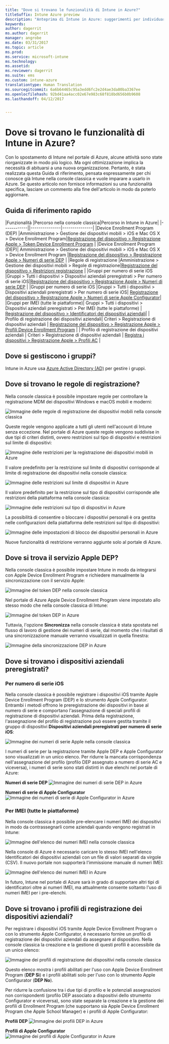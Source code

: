 ```yaml
---
title: "Dove si trovano le funzionalità di Intune in Azure?"
titleSuffix: Intune Azure preview
description: "Anteprima di Intune in Azure: suggerimenti per individuare le funzionalità di Intune nella console di Azure."
keywords: 
author: dagerrit
ms.author: dagerrit
manager: angrobe
ms.date: 03/31/2017
ms.topic: article
ms.prod: 
ms.service: microsoft-intune
ms.technology: 
ms.assetid: 
ms.reviewer: dagerrit
ms.suite: ems
ms.custom: intune-azure
translationtype: Human Translation
ms.sourcegitcommit: 6a6b64465c95a3edd6fc2e2d4ae3da80ba3367ee
ms.openlocfilehash: 92bd41aa4acc02e67e983c68f818bd656b0b9608
ms.lasthandoff: 04/12/2017


---
```

# <a name="where-did-my-intune-feature-go-in-azure"></a>Dove si trovano le funzionalità di Intune in Azure?
Con lo spostamento di Intune nel portale di Azure, alcune attività sono state riorganizzate in modo più logico. Ma ogni ottimizzazione implica la necessità di abituarsi a una nuova organizzazione. Pertanto, è stata realizzata questa Guida di riferimento, pensata espressamente per chi conosce già Intune nella console classica e vuole imparare a usarlo in Azure. Se questo articolo non fornisce informazioni su una funzionalità specifica, lasciare un commento alla fine dell'articolo in modo da poterlo aggiornare.
## <a name="quick-reference-guide"></a>Guida di riferimento rapido
|Funzionalità |Percorso nella console classica|Percorso in Intune in Azure| |------------||---------------|---------------|
|Device Enrollment Program (DEP) |Amministrazione > Gestione dei dispositivi mobili > iOS e Mac OS X > Device Enrollment Program|[Registrazione del dispositivo > Registrazione Apple > Token Device Enrollment Program](#where-did-apple-dep-go) |
|Device Enrollment Program (DEP)| Amministrazione > Gestione dei dispositivi mobili > iOS e Mac OS X > Device Enrollment Program |[Registrazione del dispositivo > Registrazione Apple > Numeri di serie DEP](#where-did-apple-dep-go) |
|Regole di registrazione |Amministrazione > Gestione dei dispositivi mobili > Regole di registrazione|[Registrazione del dispositivo > Restrizioni registrazione](#where-did-enrollment-rules-go) |
|Gruppi per numero di serie iOS |Gruppi > Tutti i dispositivi > Dispositivi aziendali preregistrati > Per numero di serie iOS|[Registrazione del dispositivo > Registrazione Apple > Numeri di serie DEP](#where-did-corporate-pre-enrolled-devices-go) |
|Gruppi per numero di serie iOS |Gruppi > Tutti i dispositivi > Dispositivi aziendali preregistrati > Per numero di serie iOS| [Registrazione del dispositivo > Registrazione Apple > Numeri di serie Apple Configurator](#where-did-corporate-pre-enrolled-devices-go)|
|Gruppi per IMEI (tutte le piattaforme)| Gruppi > Tutti i dispositivi > Dispositivi aziendali preregistrati > Per IMEI (tutte le piattaforme) | [Registrazione del dispositivo > Identificatori dei dispositivi aziendali](#by-imei-all-platforms)|
| Profilo di registrazione dei dispositivi aziendali| Criteri > Registrazione di dispositivi aziendali | [Registrazione del dispositivo > Registrazione Apple > Profili Device Enrollment Program](#where-did-corporate-pre-enrolled-devices-go) |
| Profilo di registrazione dei dispositivi aziendali | Criteri > Registrazione di dispositivi aziendali | [Registra i dispositivi > Registrazione Apple > Profili AC](#where-did-corporate-pre-enrolled-devices-go) |


## <a name="where-do-i-manage-groups"></a>Dove si gestiscono i gruppi?
Intune in Azure usa [Azure Active Directory (AD)](https://docs.microsoft.com/azure/active-directory/active-directory-groups-create-azure-portal) per gestire i gruppi.

## <a name="where-did-enrollment-rules-go"></a>Dove si trovano le regole di registrazione?
Nella console classica è possibile impostare regole per controllare la registrazione MDM dei dispositivi Windows e macOS mobili e moderni:

![Immagine delle regole di registrazione dei dispositivi mobili nella console classica](./media/ui-changes/01-classic-rules.png)

Queste regole vengono applicate a tutti gli utenti nell'account di Intune senza eccezione. Nel portale di Azure queste regole vengono suddivise in due tipi di criteri distinti, ovvero restrizioni sul tipo di dispositivi e restrizioni sul limite di dispositivi:

![Immagine delle restrizioni per la registrazione dei dispositivi mobili in Azure](./media/ui-changes/02-azure-enroll-restrictions.png)

Il valore predefinito per la restrizione sul limite di dispositivi corrisponde al limite di registrazione dei dispositivi nella console classica:

![Immagine delle restrizioni sul limite di dispositivi in Azure](./media/ui-changes/03-azure-device-limit.png)

Il valore predefinito per la restrizione sul tipo di dispositivi corrisponde alle restrizioni della piattaforma nella console classica:

![Immagine delle restrizioni sul tipo di dispositivi in Azure](./media/ui-changes/04-azure-platform-restrictions.png)

La possibilità di consentire o bloccare i dispositivi personali è ora gestita nelle configurazioni della piattaforma delle restrizioni sul tipo di dispositivi:

![Immagine delle impostazioni di blocco dei dispositivi personali in Azure](./media/ui-changes/05-azure-personal-block.png)

Nuove funzionalità di restrizione verranno aggiunte solo al portale di Azure.

## <a name="where-did-apple-dep-go"></a>Dove si trova il servizio Apple DEP?
Nella console classica è possibile impostare Intune in modo da integrarsi con Apple Device Enrollment Program e richiedere manualmente la sincronizzazione con il servizio Apple:

![Immagine del token DEP nella console classica](./media/ui-changes/06-classic-dep-token.png)

Nel portale di Azure Apple Device Enrollment Program viene impostato allo stesso modo che nella console classica di Intune:

![Immagine del token DEP in Azure](./media/ui-changes/07-azure-dep-token.png)

Tuttavia, l'opzione **Sincronizza** nella console classica è stata spostata nel flusso di lavoro di gestione dei numeri di serie, dal momento che i risultati di una sincronizzazione manuale verranno visualizzati in quella finestra:

![Immagine della sincronizzazione DEP in Azure](./media/ui-changes/08-azure-dep-sync.png)

## <a name="where-did-corporate-pre-enrolled-devices-go"></a>Dove si trovano i dispositivi aziendali preregistrati?
### <a name="by-ios-serial-number"></a>Per numero di serie iOS
Nella console classica è possibile registrare i dispositivi iOS tramite Apple Device Enrollment Program (DEP) e lo strumento Apple Configurator. Entrambi i metodi offrono le preregistrazione dei dispositivi in base al numero di serie e comportano l'assegnazione di speciali profili di registrazione di dispositivi aziendali. Prima della registrazione, l'assegnazione del profilo di registrazione può essere gestita tramite il gruppo di dispositivi **Dispositivi aziendali preregistrati per numero di serie iOS**:

![Immagine dei numeri di serie Apple nella console classica](./media/ui-changes/09-classic-apple-serials.png)

I numeri di serie per la registrazione tramite Apple DEP e Apple Configurator sono visualizzati in un unico elenco. Per ridurre la mancata corrispondenza nell'assegnazione del profilo (profilo DEP assegnato a numero di serie AC e viceversa), i numeri di serie sono stati distinti in due elenchi nel portale di Azure:

**Numeri di serie DEP**
![Immagine dei numeri di serie DEP in Azure](./media/ui-changes/10-azure-dep-serials.png)

**Numeri di serie di Apple Configurator**
![Immagine dei numeri di serie di Apple Configurator in Azure](./media/ui-changes/11-azure-ac-serials.png)

### <a name="by-imei-all-platforms"></a>Per IMEI (tutte le piattaforme)

Nella console classica è possibile pre-elencare i numeri IMEI dei dispositivi in modo da contrassegnarli come aziendali quando vengono registrati in Intune:

![Immagine dell'elenco dei numeri IMEI nella console classica](./media/ui-changes/12-classic-corp-imei.png)

Nella console di Azure è necessario caricare lo stesso IMEI nell'elenco Identificatori dei dispositivi aziendali con un file di valori separati da virgole (CSV). Il nuovo portale non supporterà l'immissione manuale di numeri IMEI:

![Immagine dell'elenco dei numeri IMEI in Azure](./media/ui-changes/13-azure-corp-imei.png)

In futuro, Intune nel portale di Azure sarà in grado di supportare altri tipi di identificatori oltre ai numeri IMEI, ma attualmente consente soltanto l'uso di numeri IMEI per i pre-elenchi.

## <a name="where-did-corporate-device-enrollment-profiles-go"></a>Dove si trovano i profili di registrazione dei dispositivi aziendali?
Per registrare i dispositivi iOS tramite Apple Device Enrollment Program o con lo strumento Apple Configurator, è necessario fornire un profilo di registrazione dei dispositivi aziendali da assegnare al dispositivo. Nella console classica la creazione e la gestione di questi profili è accessibile da un unico elenco:

![Immagine dei profili di registrazione dei dispositivi nella console classica](./media/ui-changes/14-classic-corp-profiles.png)

Questo elenco mostra i profili abilitati per l'uso con Apple Device Enrollment Program (**DEP Sì**) e i profili abilitati solo per l'uso con lo strumento Apple Configurator (**DEP No**).

Per ridurre la confusione tra i due tipi di profilo e le potenziali assegnazioni non corrispondenti (profilo DEP associato a dispositivi dello strumento Configurator e viceversa), sono state separate la creazione e la gestione dei profili di Enrollment Program (che supportano sia Apple Device Enrollment Program che Apple School Manager) e i profili di Apple Configurator:

**Profili DEP**
![Immagine dei profili DEP in Azure](./media/ui-changes/15-azure-dep-profiles.png)

**Profili di Apple Configurator**
![Immagine dei profili di Apple Configurator in Azure](./media/ui-changes/16-azure-ac-profiles.png)

